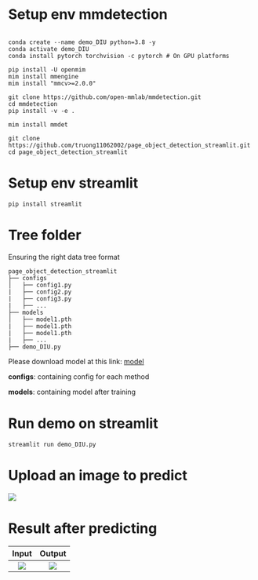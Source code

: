 # Setup env mmdetection

```

conda create --name demo_DIU python=3.8 -y
conda activate demo_DIU
conda install pytorch torchvision -c pytorch # On GPU platforms

pip install -U openmim
mim install mmengine
mim install "mmcv>=2.0.0"

git clone https://github.com/open-mmlab/mmdetection.git
cd mmdetection
pip install -v -e .

mim install mmdet

git clone https://github.com/truong11062002/page_object_detection_streamlit.git
cd page_object_detection_streamlit

```

# Setup env streamlit
```
pip install streamlit
```

# Tree folder
Ensuring the right data tree format

    page_object_detection_streamlit
    ├── configs
    │   ├── config1.py
    |   ├── config2.py
    |   ├── config3.py
    |   ├── ...
    ├── models
    │   ├── model1.pth
    |   ├── model1.pth
    |   ├── model1.pth
    |   ├── ...
    ├── demo_DIU.py
Please download model at this link: [model](https://github.com/truong11062002/page_object_detection_streamlit/releases/download/model/truongDIU.pth)

**configs**: containing config for each method

**models**: containing model after training

# Run demo on streamlit
```
streamlit run demo_DIU.py
```
# Upload an image to predict

![](https://hackmd.io/_uploads/H191o-jHn.png)

# Result after predicting
Input             |  Output
:-------------------------:|:-------------------------:
![](https://hackmd.io/_uploads/B1ius-oS2.jpg)  |  ![](https://hackmd.io/_uploads/rJQKs-sHn.jpg)
